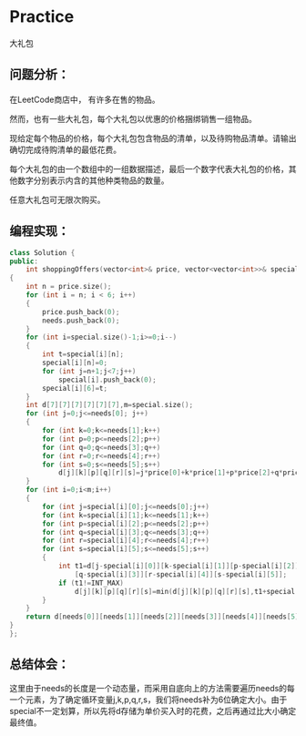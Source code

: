 # Practice
 大礼包	
## 问题分析：
#### 
在LeetCode商店中， 有许多在售的物品。

然而，也有一些大礼包，每个大礼包以优惠的价格捆绑销售一组物品。

现给定每个物品的价格，每个大礼包包含物品的清单，以及待购物品清单。请输出确切完成待购清单的最低花费。

每个大礼包的由一个数组中的一组数据描述，最后一个数字代表大礼包的价格，其他数字分别表示内含的其他种类物品的数量。

任意大礼包可无限次购买。
## 编程实现：
```C++
class Solution {  
public:  
    int shoppingOffers(vector<int>& price, vector<vector<int>>& special, vector<int>& needs)  
{  
    int n = price.size();  
    for (int i = n; i < 6; i++)  
    {  
        price.push_back(0);  
        needs.push_back(0);  
    }  
    for (int i=special.size()-1;i>=0;i--)  
    {  
        int t=special[i][n];  
        special[i][n]=0;  
        for (int j=n+1;j<7;j++)  
            special[i].push_back(0);  
        special[i][6]=t;  
    }  
    int d[7][7][7][7][7][7],m=special.size();  
    for (int j=0;j<=needs[0]; j++)  
    {  
        for (int k=0;k<=needs[1];k++)
        for (int p=0;p<=needs[2];p++)  
        for (int q=0;q<=needs[3];q++)  
        for (int r=0;r<=needs[4];r++)  
        for (int s=0;s<=needs[5];s++)  
            d[j][k][p][q][r][s]=j*price[0]+k*price[1]+p*price[2]+q*price[3]+r*price[4]+s*price[5];  
    }  
    for (int i=0;i<m;i++)   
    {  
        for (int j=special[i][0];j<=needs[0];j++)  
        for (int k=special[i][1];k<=needs[1];k++)  
        for (int p=special[i][2];p<=needs[2];p++)  
        for (int q=special[i][3];q<=needs[3];q++)  
        for (int r=special[i][4];r<=needs[4];r++)  
        for (int s=special[i][5];s<=needs[5];s++)  
        {  
            int t1=d[j-special[i][0]][k-special[i][1]][p-special[i][2]]  
                [q-special[i][3]][r-special[i][4]][s-special[i][5]];  
            if (t1!=INT_MAX)  
                d[j][k][p][q][r][s]=min(d[j][k][p][q][r][s],t1+special[i][6]);  
        }  
    }  
    return d[needs[0]][needs[1]][needs[2]][needs[3]][needs[4]][needs[5]];  
}  
}; 
```
## 总结体会：
这里由于needs的长度是一个动态量，而采用自底向上的方法需要遍历needs的每一个元素，为了确定循环变量j,k,p,q,r,s，我们将needs补为6位确定大小。由于special不一定划算，所以先将d存储为单价买入时的花费，之后再通过比大小确定最终值。